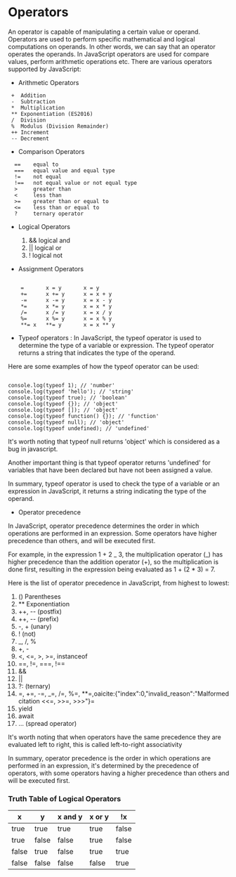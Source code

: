 # Operators

An operator is capable of manipulating a certain value or operand. Operators are used to perform specific mathematical and logical computations on operands. In other words, we can say that an operator operates the operands. In JavaScript operators are used for compare values, perform arithmetic operations etc. There are various operators supported by JavaScript:

- Arithmetic Operators

```
 +	Addition
 -	Subtraction
 *	Multiplication
 **	Exponentiation (ES2016)
 /	Division
 %	Modulus (Division Remainder)
 ++	Increment
 --	Decrement
```

- Comparison Operators

```
  ==	equal to
  ===	equal value and equal type
  !=	not equal
  !==	not equal value or not equal type
  >	    greater than
  <	    less than
  >=	greater than or equal to
  <=	less than or equal to
  ?	    ternary operator

```

- Logical Operators

  1. && logical and
  2. || logical or
  3. ! logical not

- Assignment Operators

```

    =	    x = y	    x = y
    +=	    x += y	    x = x + y
    -=	    x -= y	    x = x - y
    *=	    x *= y	    x = x * y
    /=	    x /= y	    x = x / y
    %=	    x %= y	    x = x % y
    **=	x   **= y	    x = x ** y

```

- Typeof operators : In JavaScript, the typeof operator is used to determine the type of a variable or expression. The typeof operator returns a string that indicates the type of the operand.

Here are some examples of how the typeof operator can be used:

```

console.log(typeof 1); // 'number'
console.log(typeof 'hello'); // 'string'
console.log(typeof true); // 'boolean'
console.log(typeof {}); // 'object'
console.log(typeof []); // 'object'
console.log(typeof function() {}); // 'function'
console.log(typeof null); // 'object'
console.log(typeof undefined); // 'undefined'

```

It's worth noting that typeof null returns 'object' which is considered as a bug in javascript.

Another important thing is that typeof operator returns 'undefined' for variables that have been declared but have not been assigned a value.

In summary, typeof operator is used to check the type of a variable or an expression in JavaScript, it returns a string indicating the type of the operand.

- Operator precedence

In JavaScript, operator precedence determines the order in which operations are performed in an expression. Some operators have higher precedence than others, and will be executed first.

For example, in the expression 1 + 2 _ 3, the multiplication operator (_) has higher precedence than the addition operator (+), so the multiplication is done first, resulting in the expression being evaluated as 1 + (2 \* 3) = 7.

Here is the list of operator precedence in JavaScript, from highest to lowest:

1. () Parentheses
2. \*\* Exponentiation
3. ++, -- (postfix)
4. ++, -- (prefix)
5. -, + (unary)
6. ! (not)
7. \_, /, %
8. +, -
9. <, <=, >, >=, instanceof
10. ==, !=, ===, !==
11. &&
12. ||
13. ?: (ternary)
14. =, +=, -=, \_=, /=, %=, \*\*=, &#8203;oaicite:{"index":0,"invalid_reason":"Malformed citation <<=, >>=, >>>"}&#8203;=
15. yield
16. await
17. ... (spread operator)

It's worth noting that when operators have the same precedence they are evaluated left to right, this is called left-to-right associativity

In summary, operator precedence is the order in which operations are performed in an expression, it's determined by the precedence of operators, with some operators having a higher precedence than others and will be executed first.

### Truth Table of Logical Operators

| x     | y     | x and y | x or y | !x    |
| ----- | ----- | ------- | ------ | ----- |
| true  | true  | true    | true   | false |
| true  | false | false   | true   | false |
| false | true  | false   | true   | true  |
| false | false | false   | false  | true  |
